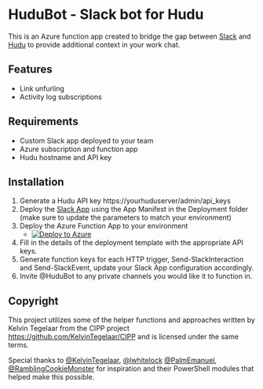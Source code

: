# HuduBot - Slack bot for Hudu

This is an Azure function app created to bridge the gap between [Slack](https://slack.com) and [Hudu](https://hudu.com) to provide additional context in your work chat.

## Features
- Link unfurling
- Activity log subscriptions

## Requirements
- Custom Slack app deployed to your team
- Azure subscription and function app
- Hudu hostname and API key

## Installation
1. Generate a Hudu API key https://yourhuduserver/admin/api_keys
2. Deploy the [Slack App](https://api.slack.com/apps) using the App Manifest in the Deployment folder (make sure to update the parameters to match your environment)
3. Deploy the Azure Function App to your environment 
    - [![Deploy to Azure](https://aka.ms/deploytoazurebutton)](https://portal.azure.com/#create/Microsoft.Template/uri/https%3A%2F%2Fraw.githubusercontent.com%2Fjohnduprey%2FHuduSlackBot%2Fmain%2FDeployment%2FAzureDeployment.json)
4. Fill in the details of the deployment template with the appropriate API keys.
5. Generate function keys for each HTTP trigger, Send-SlackInteraction and Send-SlackEvent, update your Slack App configuration accordingly.
5. Invite @HuduBot to any private channels you would like it to function in.


## Copyright
This project utilizes some of the helper functions and approaches written by Kelvin Tegelaar from the CIPP project https://github.com/KelvinTegelaar/CIPP and is licensed under the same terms.

Special thanks to [@KelvinTegelaar](https://github.com/KelvinTegelaar), [@lwhitelock](https://github.com/lwhitelock) [@PalmEmanuel](https://github.com/palmemanuel), [@RamblingCookieMonster](https://github.com/ramblingcookiemonster) for inspiration and their PowerShell modules that helped make this possible.